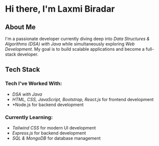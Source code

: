 # Hi there, I'm Laxmi Biradar 

##  About Me
I'm a passionate developer currently diving deep into *Data Structures & Algorithms (DSA) with Java* while simultaneously exploring *Web Development*. My goal is to build scalable applications and become a full-stack developer.

##  Tech Stack

###  Tech I've Worked With:
- *DSA with Java* 
- *HTML, CSS, JavaScript, Bootstrap, React.js* for frontend development
- *Node.js for backend development 

### Currently Learning:
- *Tailwind CSS* for modern UI development 
- *Express.js* for backend development 
- *SQL & MongoDB* for database management 
